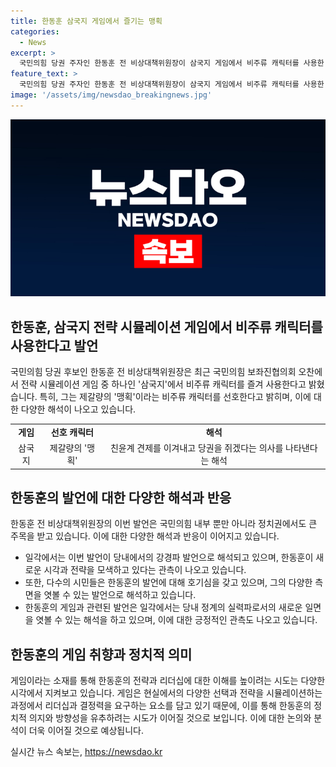 ```yaml
---
title: 한동훈 삼국지 게임에서 즐기는 맹획
categories:
  - News
excerpt: >
  국민의힘 당권 주자인 한동훈 전 비상대책위원장이 삼국지 게임에서 비주류 캐릭터를 사용한 발언으로 논란을 빚었습니다. 한 전 위원장은 국민의힘 보좌진협의회에서 삼국지 게임을 즐긴다고 밝히며, 맹획이라는 비주류 캐릭터를 특별히 선호한다고 전했습니다. 이에 일각에서는 이 발언이 당내 견제를 뚫고 당권을 노리는 의지로 해석되고 있습니다.
feature_text: >
  국민의힘 당권 주자인 한동훈 전 비상대책위원장이 삼국지 게임에서 비주류 캐릭터를 사용한 발언으로 논란을 빚었습니다. 한 전 위원장은 국민의힘 보좌진협의회에서 삼국지 게임을 즐긴다고 밝히며, 맹획이라는 비주류 캐릭터를 특별히 선호한다고 전했습니다. 이에 일각에서는 이 발언이 당내 견제를 뚫고 당권을 노리는 의지로 해석되고 있습니다.
image: '/assets/img/newsdao_breakingnews.jpg'
---
```


<p><img src="/assets/img/newsdao_breakingnews.jpg" alt="koreaapp 속보" /></p>

<h2 data-ke-size="size26">한동훈, 삼국지 전략 시뮬레이션 게임에서 비주류 캐릭터를 사용한다고 발언</h2>

<p data-ke-size="size16">국민의힘 당권 후보인 한동훈 전 비상대책위원장은 최근 국민의힘 보좌진협의회 오찬에서 전략 시뮬레이션 게임 중 하나인 '삼국지'에서 비주류 캐릭터를 즐겨 사용한다고 밝혔습니다. 특히, 그는 제갈량의 '맹획'이라는 비주류 캐릭터를 선호한다고 밝히며, 이에 대한 다양한 해석이 나오고 있습니다.</p>

<table>
  <tr>
    <td style="text-align: center; height: 17px;"><b>게임</b></td>
    <td style="text-align: center; height: 17px;"><b>선호 캐릭터</b></td>
    <td style="text-align: center; height: 17px;"><b>해석</b></td>
  </tr>
  <tr>
    <td style="text-align: center;">삼국지</td>
    <td style="text-align: center;">제갈량의 '맹획'</td>
    <td style="text-align: center;">친윤계 견제를 이겨내고 당권을 쥐겠다는 의사를 나타낸다는 해석</td>
  </tr>
</table>

<h2 data-ke-size="size26">한동훈의 발언에 대한 다양한 해석과 반응</h2>

<p data-ke-size="size16">한동훈 전 비상대책위원장의 이번 발언은 국민의힘 내부 뿐만 아니라 정치권에서도 큰 주목을 받고 있습니다. 이에 대한 다양한 해석과 반응이 이어지고 있습니다.</p>

<ul>
  <li>일각에서는 이번 발언이 당내에서의 강경파 발언으로 해석되고 있으며, 한동훈이 새로운 시각과 전략을 모색하고 있다는 관측이 나오고 있습니다.</li>
  <li>또한, 다수의 시민들은 한동훈의 발언에 대해 호기심을 갖고 있으며, 그의 다양한 측면을 엿볼 수 있는 발언으로 해석하고 있습니다.</li>
  <li>한동훈의 게임과 관련된 발언은 일각에서는 당내 정계의 실력파로서의 새로운 일면을 엿볼 수 있는 해석을 하고 있으며, 이에 대한 긍정적인 관측도 나오고 있습니다.</li>
</ul>

<h2 data-ke-size="size26">한동훈의 게임 취향과 정치적 의미</h2>

<p data-ke-size="size16">게임이라는 소재를 통해 한동훈의 전략과 리더십에 대한 이해를 높이려는 시도는 다양한 시각에서 지켜보고 있습니다. 게임은 현실에서의 다양한 선택과 전략을 시뮬레이션하는 과정에서 리더십과 결정력을 요구하는 요소를 담고 있기 때문에, 이를 통해 한동훈의 정치적 의지와 방향성을 유추하려는 시도가 이어질 것으로 보입니다. 이에 대한 논의와 분석이 더욱 이어질 것으로 예상됩니다.</p>
실시간 뉴스 속보는, <a href="https://newsdao.kr" rel="dofollow">https://newsdao.kr</a>


